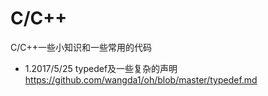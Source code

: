 # C/C++
C/C++一些小知识和一些常用的代码  

- 1.2017/5/25  typedef及一些复杂的声明  https://github.com/wangda1/oh/blob/master/typedef.md
